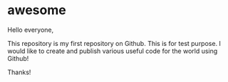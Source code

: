 # awesome

Hello everyone,

This repository is my first repository on Github.
This is for test purpose.
I would like to create and publish various useful code for the world using Github!

Thanks!
